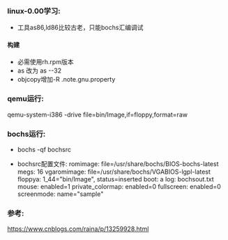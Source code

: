 ### linux-0.00学习:
* 工具as86,ld86比较古老，只能bochs汇编调试

#### 构建
* 必需使用rh.rpm版本
* as 改为 as --32
* objcopy增加-R .note.gnu.property

### qemu运行:
qemu-system-i386 -drive file=bin/Image,if=floppy,format=raw

### bochs运行:
* bochs -qf bochsrc

* bochsrc配置文件:
romimage: file=/usr/share/bochs/BIOS-bochs-latest
megs: 16
vgaromimage: file=/usr/share/bochs/VGABIOS-lgpl-latest
floppya: 1_44="bin/Image", status=inserted
boot: a
log: bochsout.txt
mouse: enabled=1
private_colormap: enabled=0
fullscreen: enabled=0
screenmode: name="sample"

### 参考:
https://www.cnblogs.com/raina/p/13259928.html
